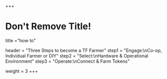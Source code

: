 +++
# Don't Remove Title!
title ="how to"

header = "Three Steps to become a TF Farmer"
step1 = "Engage:\nCo-op, Individual Farmer or DIY"
step2 = "Select:\nHardware & Operational Environment"
step3 = "Operate:\nConnect & Farm Tokens"

weight = 3
+++
